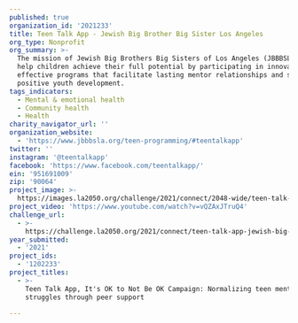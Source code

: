 ```yaml
---
published: true
organization_id: '2021233'
title: Teen Talk App - Jewish Big Brother Big Sister Los Angeles
org_type: Nonprofit
org_summary: >-
  The mission of Jewish Big Brothers Big Sisters of Los Angeles (JBBBSLA) is to
  help children achieve their full potential by participating in innovative,
  effective programs that facilitate lasting mentor relationships and support
  positive youth development.
tags_indicators:
  - Mental & emotional health
  - Community health
  - Health
charity_navigator_url: ''
organization_website:
  - 'https://www.jbbbsla.org/teen-programming/#teentalkapp'
twitter: ''
instagram: '@teentalkapp'
facebook: 'https://www.facebook.com/teentalkapp/'
ein: '951691009'
zip: '90064'
project_image: >-
  https://images.la2050.org/challenge/2021/connect/2048-wide/teen-talk-app-jewish-big-brother-big-sister-los-angeles.jpg
project_video: 'https://www.youtube.com/watch?v=vQZAxJTruQ4'
challenge_url:
  - >-
    https://challenge.la2050.org/2021/connect/teen-talk-app-jewish-big-brother-big-sister-los-angeles/
year_submitted:
  - '2021'
project_ids:
  - '1202233'
project_titles:
  - >-
    Teen Talk App, It's OK to Not Be OK Campaign: Normalizing teen mental health
    struggles through peer support

---
```

